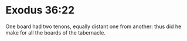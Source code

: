 # Exodus 36:22

One board had two tenons, equally distant one from another: thus did he make for all the boards of the tabernacle.